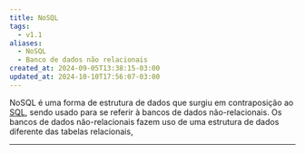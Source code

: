 ```yaml
---
title: NoSQL
tags:
  - v1.1
aliases:
  - NoSQL
  - Banco de dados não relacionais
created_at: 2024-09-05T13:38:15-03:00
updated_at: 2024-10-10T17:56:07-03:00
---
```


NoSQL é uma forma de estrutura de dados que surgiu em contraposição ao [SQL](api/entrada/2024/09/05/SQL.md), sendo usado para se referir à bancos de dados não-relacionais. Os bancos de dados não-relacionais fazem uso de uma estrutura de dados diferente das tabelas relacionais, 


---

